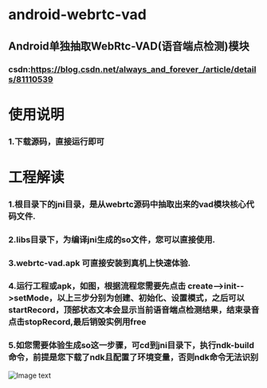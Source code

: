 # android-webrtc-vad

## Android单独抽取WebRtc-VAD(语音端点检测)模块

### csdn:https://blog.csdn.net/always_and_forever_/article/details/81110539

# 使用说明
### 1.下载源码，直接运行即可

# 工程解读
### 1.根目录下的jni目录，是从webrtc源码中抽取出来的vad模块核心代码文件.
### 2.libs目录下，为编译jni生成的so文件，您可以直接使用.
### 3.webrtc-vad.apk 可直接安装到真机上快速体验.
### 4.运行工程或apk，如图，根据流程您需要先点击 create-->init-->setMode，以上三步分别为创建、初始化、设置模式，之后可以startRecord，顶部状态文本会显示当前语音端点检测结果，结束录音点击stopRecord,最后销毁实例用free
### 5.如您需要体验生成so这一步骤，可cd到jni目录下，执行ndk-build命令，前提是您下载了ndk且配置了环境变量，否则ndk命令无法识别

![Image text](https://raw.githubusercontent.com/wangzhengcheng1994/android-webrtc-vad/master/img/pic1.jpg)

